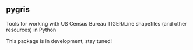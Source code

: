 ## pygris

Tools for working with US Census Bureau TIGER/Line shapefiles (and other resources) in Python

This package is in development, stay tuned!